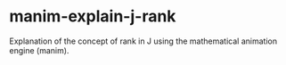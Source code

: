# manim-explain-j-rank
Explanation of the concept of rank in J using the mathematical animation engine (manim).
